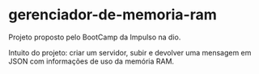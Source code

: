 # gerenciador-de-memoria-ram
Projeto proposto pelo BootCamp da Impulso na dio.

Intuito do projeto: criar um servidor, subir e devolver uma mensagem em JSON com informações de uso da memória RAM.


